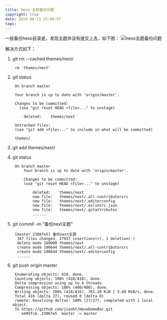 ```yaml
---
title: Hexo 主题备份问题
copyright: true
date: 2019-08-13 15:09:57
tags:
---
```

一般备份hexo目录是，发现主题并没有提交上去，如下图：
![hexo主题备份问题](https://img-blog.csdnimg.cn/20190813151338961.png)

解决方式如下：

1. git rm --cached themes/next/
	>

		rm 'themes/next'

2. git status
	>

		On branch master

		Your branch is up to date with 'origin/master'.

		Changes to be committed:
		  (use "git reset HEAD <file>..." to unstage)

	        deleted:    themes/next

		Untracked files:
	  	(use "git add <file>..." to include in what will be committed)

        themes/

3. git add themes/next/

4. git status
	>

		On branch master
			Your branch is up to date with 'origin/master'.

			Changes to be committed:
		  	(use "git reset HEAD <file>..." to unstage)

		        deleted:    themes/next
		        new file:   themes/next/.all-contributorsrc
		        new file:   themes/next/.editorconfig
		        new file:   themes/next/.eslintrc.json
        		new file:   themes/next/.gitattributes`
				......

5. git commit -m "备份next主题"
	>

		[master 2386fe5] 备份next主题
		 347 files changed, 27937 insertions(+), 1 deletion(-)
		 delete mode 160000 themes/next
		 create mode 100644 themes/next/.all-contributorsrc
		 create mode 100644 themes/next/.editorconfig
		 ......

6. git push origin master
	>

		Enumerating objects: 418, done.
		Counting objects: 100% (418/418), done.
		Delta compression using up to 4 threads
		Compressing objects: 100% (400/400), done.
		Writing objects: 100% (416/416), 761.18 KiB | 3.49 MiB/s, done.
		Total 416 (delta 27), reused 0 (delta 0)
		remote: Resolving deltas: 100% (27/27), completed with 1 local object.
		To https://github.com/jiaoht/HexoDemoBac.git
		   e495fcb..2386fe5  master -> master
